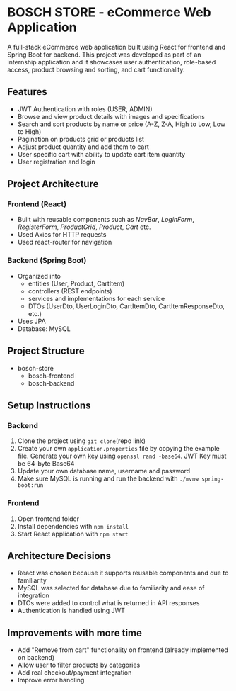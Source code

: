 # BOSCH STORE - eCommerce Web Application
A full-stack eCommerce web application built using React for frontend and Spring Boot for backend.
This project was developed as part of an internship application and it showcases user authentication, role-based access, product browsing and sorting, and cart functionality.

## Features
* JWT Authentication with roles (USER, ADMIN)
* Browse and view product details with images and specifications
* Search and sort products by name or price (A-Z, Z-A, High to Low, Low to High)
* Pagination on products grid or products list
* Adjust product quantity and add them to cart
* User specific cart with ability to update cart item quantity
* User registration and login

## Project Architecture

### Frontend (React)
* Built with reusable components such as *NavBar*, *LoginForm*, *RegisterForm*, *ProductGrid*, *Product*, *Cart* etc.
* Used Axios for HTTP requests
* Used react-router for navigation

### Backend (Spring Boot)
* Organized into
  - entities (User, Product, CartItem)
  - controllers (REST endpoints)
  - services and implementations for each service
  - DTOs (UserDto, UserLoginDto, CartItemDto, CartItemResponseDto, etc.)
* Uses JPA
* Database: MySQL

## Project Structure
* bosch-store
  - bosch-frontend
  - bosch-backend

## Setup Instructions

### Backend
1. Clone the project using `git clone`(repo link)
2. Create your own `application.properties` file by copying the example file. Generate your own key using `openssl rand -base64`. JWT Key must be 64-byte Base64
3. Update your own database name, username and password
4. Make sure MySQL is running and run the backend with `./mvnw spring-boot:run`

### Frontend
1. Open frontend folder
2. Install dependencies with `npm install`
3. Start React application with `npm start`

## Architecture Decisions
* React was chosen because it supports reusable components and due to familiarity
* MySQL was selected for database due to familiarity and ease of integration
* DTOs were added to control what is returned in API responses
* Authentication is handled using JWT

## Improvements with more time
* Add "Remove from cart" functionality on frontend (already implemented on backend)
* Allow user to filter products by categories
* Add real checkout/payment integration
* Improve error handling
